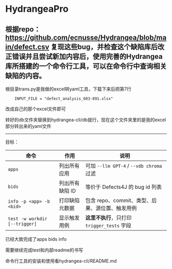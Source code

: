 # HydrangeaPro

根据repo：https://github.com/ecnusse/Hydrangea/blob/main/defect.csv  复现这些bug，并检查这个缺陷库后改正错误并且尝试新加内容后，使用完善的Hydrangea库所搭建的一个命令行工具，可以在命令行中查询相关缺陷的内容。
---
根目录trans.py是我做的excel转yaml工具，下载下来后把第7行

```PTHTON
    INPUT_FILE = "defect_analysis_603-891.xlsx"
```
改成自己的那个excel文件即可

转好的db文件夹替换到hydrangea-cli/db就行，现在这个文件夹里的是我的excel部分转出来的yaml文件

---

目标：

| 命令 | 作用 | 说明 |
| --- | --- | --- |
| `apps` | 列出所有应用 | 可加 `--llm GPT-4` / `--vdb chroma` 过滤 |
| `bids` | 列出所有缺陷 ID | 等价于 Defects4J 的 bug id 列表 |
| `info -p <app> -b <bid>` | 打印缺陷元数据 | 包含 repo、commit、类型、后果、源位置、触发用例 |
| `test -w workdir [--trigger]` | 显示触发用例 | **这里不执行**，只打印 `trigger_tests` 字段 |

已经大致完成了apps bids info

需要继续完成test和内部readme的书写

命令行工具的安装和使用看hydrangea-cli/README.md